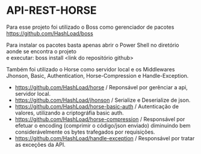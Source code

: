 # API-REST-HORSE

Para esse projeto foi utilizado o Boss como gerenciador de pacotes 
https://github.com/HashLoad/boss

Para instalar os pacotes basta apenas abrir o Power Shell no diretório aonde se encontra o projeto <br> 
e executar: boss install <link do repositório github>
 
Também foi utilizado o Horse como servidor local e os Middlewares Jhonson, Basic, Authentication, Horse-Compression e Handle-Exception.
- https://github.com/HashLoad/horse  / Reponsável por gerênciar a api, servidor local.
- https://github.com/HashLoad/jhonson / Serialize e Deserialize de json.
- https://github.com/HashLoad/horse-basic-auth / Autenticação de valores, utilizando a criptográfia basic auth.
- https://github.com/HashLoad/horse-compression  / Responsável por efetuar o encoding (comprimir o código/json enviado) diminuindo bem considerávelmente os bytes trafegados por requisições.
- https://github.com/HashLoad/handle-exception / Responsável por tratar as exceções da API.
